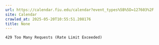 ```yaml
---
url: https://calendar.fiu.edu/calendar?event_types%5B%5D=127603%2F
site: Calendar
crawled_at: 2025-05-20T10:55:51.208176
title: None
---
```


```
429 Too Many Requests (Rate Limit Exceeded)

```

